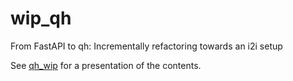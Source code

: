 # wip_qh

From FastAPI to qh: Incrementally refactoring towards an i2i setup

See [qh_wip](https://github.com/thorwhalen/wip_qh/blob/main/qh_wip.ipynb) for a presentation of the contents.
